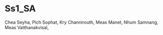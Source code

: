 # Ss1_SA
Chea Seyha, 
Pich Sophat, 
Kry Channirouth, 
Meas Manet, 
Nhum Samnang, 
Meas Vatthanakvisal, 
